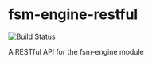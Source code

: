 # fsm-engine-restful
[![Build Status](https://travis-ci.org/moraispgsi/fsm-engine-restful.svg?branch=master)](https://travis-ci.org/moraispgsi/fsm-engine-restful)

A RESTful API for the fsm-engine module
